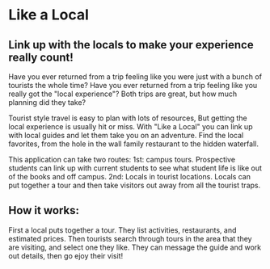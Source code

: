 
# Like a Local

## Link up with the locals to make your experience really count!

Have you ever returned from a trip feeling like you were just with a bunch of tourists the whole time?
Have you ever returned from a trip feeling like you really got the "local experience"?
Both trips are great, but how much planning did they take?

Tourist style travel is easy to plan with lots of resources, But getting the local experience is usually hit or miss.
With "Like a Local" you can link up with local guides and let them take you on an adventure. Find the local favorites, from the hole in the wall family restaurant to the hidden waterfall.

This application can take two routes:
1st: campus tours. Prospective students can link up with current students to see what student life is like out of the books and off campus.
2nd: Locals in tourist locations. Locals can put together a tour and then take visitors out away from all the tourist traps.

## How it works:

First a local puts together a tour. They list activities, restaurants, and estimated prices.
Then tourists search through tours in the area that they are visiting, and select one they like. They can message the guide and work out details, then go ejoy their visit!
